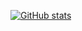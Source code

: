 [![GitHub stats](https://github-readme-stats.vercel.app/api?username=FrozenWelsor)](https://github.com/anuraghazra/github-readme-stats&theme=gruvbox)
